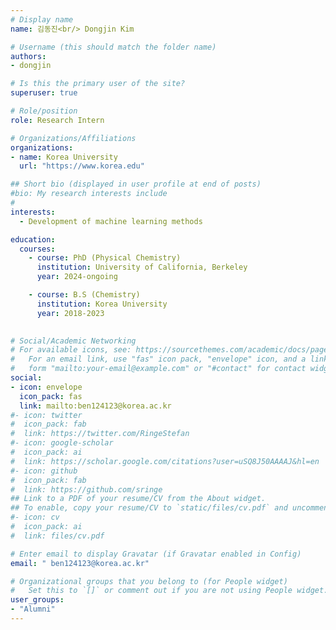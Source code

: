 ```yaml
---
# Display name
name: 김동진<br/> Dongjin Kim 

# Username (this should match the folder name)
authors:
- dongjin

# Is this the primary user of the site?
superuser: true

# Role/position
role: Research Intern

# Organizations/Affiliations
organizations:
- name: Korea University
  url: "https://www.korea.edu"

## Short bio (displayed in user profile at end of posts)
#bio: My research interests include 
#
interests:
  - Development of machine learning methods

education:
  courses:
    - course: PhD (Physical Chemistry)
      institution: University of California, Berkeley
      year: 2024-ongoing

    - course: B.S (Chemistry)
      institution: Korea University
      year: 2018-2023
  

# Social/Academic Networking
# For available icons, see: https://sourcethemes.com/academic/docs/page-builder/#icons
#   For an email link, use "fas" icon pack, "envelope" icon, and a link in the
#   form "mailto:your-email@example.com" or "#contact" for contact widget.
social:
- icon: envelope
  icon_pack: fas
  link: mailto:ben124123@korea.ac.kr
#- icon: twitter
#  icon_pack: fab
#  link: https://twitter.com/RingeStefan
#- icon: google-scholar
#  icon_pack: ai
#  link: https://scholar.google.com/citations?user=uSQ8J50AAAAJ&hl=en
#- icon: github
#  icon_pack: fab
#  link: https://github.com/sringe
## Link to a PDF of your resume/CV from the About widget.
## To enable, copy your resume/CV to `static/files/cv.pdf` and uncomment the lines below.
#- icon: cv
#  icon_pack: ai
#  link: files/cv.pdf

# Enter email to display Gravatar (if Gravatar enabled in Config)
email: " ben124123@korea.ac.kr"

# Organizational groups that you belong to (for People widget)
#   Set this to `[]` or comment out if you are not using People widget.
user_groups:
- "Alumni"
---
```



